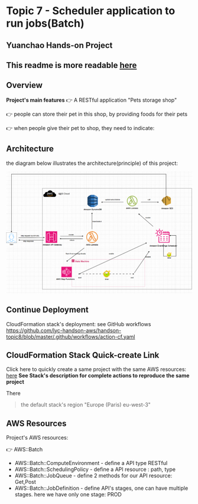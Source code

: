 # Topic 7 - Scheduler application to run jobs(Batch)
## Yuanchao Hands-on Project

## This readme is more readable [here](https://github.com/lyc-handson-aws/handson-topic8)



## **Overview**

**Project's main features**
:point_right: A RESTful application "Pets storage shop"

:point_right: people can store their pet in this shop, by providing foods for their pets

 :point_right: when people give their pet to shop, they need to indicate:


## **Architecture**
the diagram below illustrates the architecture(principle) of this project:

![](images/1-architecture.png)


## Continue Deployment
CloudFormation stack's deployment: see GitHub workflows https://github.com/lyc-handson-aws/handson-topic8/blob/master/.github/workflows/action-cf.yaml

## **CloudFormation Stack Quick-create Link**
Click here to quickly create a same project with the same AWS resources:  [here](https://eu-west-3.console.aws.amazon.com/cloudformation/home?region=eu-west-3#/stacks/create/review?templateURL=https://s3bucket-handson-topic1.s3.eu-west-3.amazonaws.com/CF-template-handson-topic8.yaml)
**See Stack's description for complete actions to reproduce the same project**

There

> the default stack's region "Europe (Paris) eu-west-3"

## **AWS Resources**
Project's AWS resources:

:point_right: AWS::Batch
- AWS::Batch::ComputeEnvironment - define a API type RESTful
- AWS::Batch::SchedulingPolicy - define a API resource : path, type 
- AWS::Batch::JobQueue - define 2 methods for our API resource: Get,Post
- AWS::Batch::JobDefinition - define API's stages, one can have multiple stages. here we have only one stage: PROD